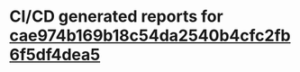 # CI/CD generated reports for [cae974b169b18c54da2540b4cfc2fb6f5df4dea5](https://github.com/hydephp/develop/commit/cae974b169b18c54da2540b4cfc2fb6f5df4dea5)
